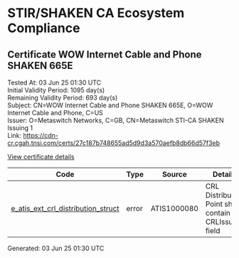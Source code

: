 # STIR/SHAKEN CA Ecosystem Compliance

## Certificate WOW Internet Cable and Phone SHAKEN 665E

Tested At: 03 Jun 25 01:30 UTC\
Initial Validity Period: 1095 day(s)\
Remaining Validity Period: 693 day(s)\
Subject: CN=WOW Internet Cable and Phone SHAKEN 665E, O=WOW Internet Cable and Phone, C=US\
Issuer: O=Metaswitch Networks, C=GB, CN=Metaswitch STI-CA SHAKEN Issuing 1\
Link: https://cdn-cr.cgah.tnsi.com/certs/27c187b748655ad5d9d3a570aefb8db66d57f3eb

[View certificate details](https://x509.io/?cert=MIICmjCCAj%2BgAwIBAgIQL%2B22imyPXDwF1i5SWG6FNDAKBggqhkjOPQQDAjBYMSswKQYDVQQDDCJNZXRhc3dpdGNoIFNUSS1DQSBTSEFLRU4gSXNzdWluZyAxMQswCQYDVQQGEwJHQjEcMBoGA1UECgwTTWV0YXN3aXRjaCBOZXR3b3JrczAeFw0yNDA0MjYwOTU4MjRaFw0yNzA0MjYwOTU4MjRaMGcxCzAJBgNVBAYTAlVTMSUwIwYDVQQKDBxXT1cgSW50ZXJuZXQgQ2FibGUgYW5kIFBob25lMTEwLwYDVQQDDChXT1cgSW50ZXJuZXQgQ2FibGUgYW5kIFBob25lIFNIQUtFTiA2NjVFMFkwEwYHKoZIzj0CAQYIKoZIzj0DAQcDQgAEJ8cgV3X7f%2FnOmSbGIZXlpgSfQd5Rgu5O7bOzfdHyS0wqOuwSGVIkPNvHQRVQaFxb2cBKjzV7alYQUxoC6tC0iqOB2zCB2DAMBgNVHRMBAf8EAjAAMA4GA1UdDwEB%2FwQEAwIHgDAWBggrBgEFBQcBGgQKMAigBhYENjY1RTBHBgNVHR8EQDA%2BMDygOqA4hjZodHRwczovL2F1dGhlbnRpY2F0ZS1hcGkuaWNvbmVjdGl2LmNvbS9kb3dubG9hZC92MS9jcmwwFwYDVR0gBBAwDjAMBgpghkgBhv8JAQEEMB0GA1UdDgQWBBSWD6G0%2Bqyk0hoIWPSgOXxXkXyzZzAfBgNVHSMEGDAWgBTNHqcAEBDaMh1pGjnV0kYLLDyH1jAKBggqhkjOPQQDAgNJADBGAiEA2CV%2BnXyATmigBDgrs5XeQO8m9dnWFTikEUPDM15KOkcCIQDF9vfQM%2BiVUyra%2Bo4yrc9PF4mDue%2B25LK2MDpdBF0VWg%3D%3D)

| Code | Type | Source | Details |
|------|------|--------|---------|
| [e_atis_ext_crl_distribution_struct](../../ISSUES/e_atis_ext_crl_distribution_struct/README.md) | error | ATIS1000080 | CRL Distribution Point shall contain a CRLIssuer field |


Generated: 03 Jun 25 01:30 UTC